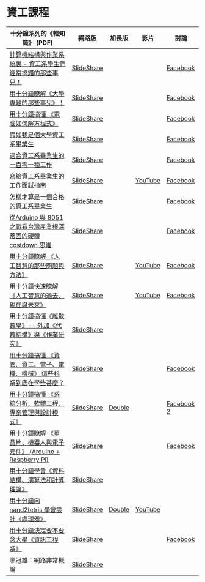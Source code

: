 # 資工課程

| 十分鐘系列的《輕知識》 (PDF)  |  網路版  | 加長版 | 影片 | 討論 | 
|--------|-----------|----|-----|-----|
|  [計算機結構與作業系統裏 - 資工系學生們經常搞錯的那些事兒！](../slide/10minOsComputerArchitecture.pdf)  | [SlideShare](http://www.slideshare.net/ccckmit/ss-70707797)   | |  | [Facebook](https://www.facebook.com/ccckmit/posts/10154751939191893) | 
|  [用十分鐘瞭解《大學專題的那些事兒》！](../slide/10minProjectCollege.pdf)  | [SlideShare](http://www.slideshare.net/ccckmit/ss-67436152)   | |  | [Facebook](https://www.facebook.com/ccckmit/posts/10154496724056893) | 
|  [用十分鐘搞懂 《電腦如何解方程式》](../slide/10minScEquation.pdf)  | [SlideShare](http://www.slideshare.net/ccckmit/ss-65570387)   | |  | [Facebook](https://www.facebook.com/ccckmit/posts/10154348840866893) | 
|  [假如我是個大學資工系畢業生](../slide/10minCsieGraduate.pdf)  | [SlideShare](http://www.slideshare.net/ccckmit/ss-62842029)   | |  | [Facebook](https://www.facebook.com/ccckmit/posts/10154119865561893) | 
|  [適合資工系畢業生的一百零一種工作](../slide/10minCsieJobs.pdf)  | [SlideShare](http://www.slideshare.net/ccckmit/ss-62736285)   | |  | [Facebook](https://www.facebook.com/ccckmit/posts/10154112335341893) | 
|  [寫給資工系畢業生的工作面試指南](../slide/10minInterview.pdf)  | [SlideShare](http://www.slideshare.net/ccckmit/ss-62711497)   | | [YouTube](https://youtu.be/8MRm_Lcw6eo) | [Facebook](https://www.facebook.com/ccckmit/posts/10154109319456893) | 
|  [怎樣才算是一個合格的資工系畢業生](../slide/10minCsieQualified.pdf)  | [SlideShare](http://www.slideshare.net/ccckmit/ss-62638258)   | |  | [Facebook](https://www.facebook.com/ccckmit/posts/10154104576071893) | 
|  [從Arduino 與 8051之戰看台灣產業根深蒂固的硬體 costdown 思維](../slide/10minArduino8051.pdf)  | [SlideShare](http://www.slideshare.net/ccckmit/arduino-8051-costdown)   | |  | [Facebook](https://www.facebook.com/ccckmit/posts/10154088190696893) | 
|  [用十分鐘瞭解 《人工智慧的那些問題與方法》](../slide/10minAiMethod.pdf)  | [SlideShare](http://www.slideshare.net/ccckmit/ss-59517452)   | | [YouTube](https://www.youtube.com/watch?v=ckYGuSi0dXM) |[Facebook]() | 
|  [用十分鐘快速瞭解 《人工智慧的過去、現在與未來》](../slide/10minAiHistory.pdf) |  [SlideShare](http://www.slideshare.net/ccckmit/ss-58599582)  | | [YouTube](http://www.slideshare.net/ccckmit/ss-58599582) |[Facebook](https://www.facebook.com/ccckmit/posts/10153834427671893) | 
|  [用十分鐘搞懂《離散數學》-- 外加《代數結構》與《作業研究》](../slide/10minDiscreteMath.pdf) |  [SlideShare](http://www.slideshare.net/ccckmit/ss-57362287)  | | | | 
|  [用十分鐘搞懂 《資管、資工、電子、電機、機械》 這些科系到底在學些甚麼？](../slide/10minImCsieEeEm.pdf) |  [SlideShare](http://www.slideshare.net/ccckmit/ss-57305930)  | | | [Facebook](https://www.facebook.com/ccckmit/posts/10153761324211893) | 
|  [用十分鐘搞懂 《系統分析、軟體工程、專案管理與設計模式》](../slide/10minSePmSaDp.pdf) |  [SlideShare](http://www.slideshare.net/ccckmit/ss-57260495)  | [Double](http://www.slideshare.net/ccckmit/20-57269452) | | [Facebook](https://www.facebook.com/ccckmit/posts/10153759595011893) [2](https://www.facebook.com/ccckmit/posts/10153759914301893) | 
|  [用十分鐘瞭解 《單晶片、機器人與電子元件》 (Arduino + Raspberry Pi)](../slide/10minPiComponents.pdf) |  [SlideShare](http://www.slideshare.net/ccckmit/arduino-raspberry-pi-57222583)  | | | [Facebook](https://www.facebook.com/ccckmit/posts/10153758040986893) | 
|  [用十分鐘學會《資料結構、演算法和計算理論》](../slide/10minAlgDsCT.pdf)  |  [SlideShare](http://www.slideshare.net/ccckmit/ss-56891871)  | | |  | 
|  [用十分鐘向 nand2tetris 學會設計《處理器》](../slide/10minNand2tetris.pdf)  |  [SlideShare](http://www.slideshare.net/ccckmit/nand2tetris)  | [Double](http://www.slideshare.net/ccckmit/20-nand2tetris) | [YouTube](https://www.youtube.com/watch?v=_5mVRZ0Ii8g) |  | 
|  [用十分鐘決定要不要念大學《資訊工程系》](../slide/10minGotoCsie.pdf)  |  [SlideShare](http://www.slideshare.net/ccckmit/ss-57048659)  | | | [Facebook](https://www.facebook.com/ccckmit/posts/10153747144946893) | 
|  廖冠雄：網路非常概論  | [SlideShare](http://www.slideshare.net/GuanHsiungLiaw/ss-52836041)   | | | |